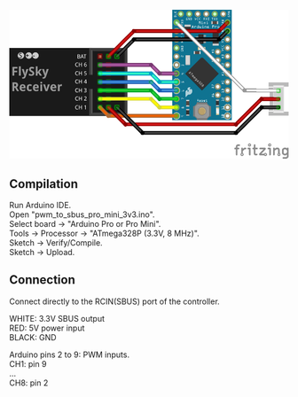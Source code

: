 ![Connection Diagram](connection_diagram.png "Connection Diagram")

## Compilation

Run Arduino IDE.  
Open "pwm_to_sbus_pro_mini_3v3.ino".  
Select board -> "Arduino Pro or Pro Mini".  
Tools -> Processor -> "ATmega328P (3.3V, 8 MHz)".  
Sketch -> Verify/Compile.  
Sketch -> Upload.  

## Connection

Connect directly to the RCIN(SBUS) port of the controller.

WHITE: 3.3V SBUS output  
RED: 5V power input  
BLACK: GND  

Arduino pins 2 to 9: PWM inputs.  
CH1: pin 9  
...  
CH8: pin 2  
